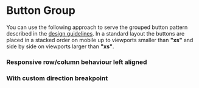# Button Group

You can use the following approach to serve the grouped button pattern described in the [design guidelines](#/patterns/buttons#guidelines).
In a standard layout the buttons are placed in a stacked order on mobile up to viewports smaller than **"xs"** and side by side on viewports larger than **"xs"**.

### Responsive row/column behaviour left aligned

<Playground :markup="buttonGroup"></Playground>

### With custom direction breakpoint

<Playground :markup="buttonGroupCustomBreakpoint"></Playground>

<script lang="ts">
  import Vue from 'vue';
  import Component from 'vue-class-component';
  
  @Component
  export default class Code extends Vue {
  
    buttonGroup = `<p-button-group>
  <p-button variant="primary">Some label</p-button>
  <p-button variant="secondary">Some label</p-button>
  <p-button variant="tertiary">Some label</p-button>
</p-button-group>`;    

   buttonGroupCustomBreakpoint = `<p-button-group direction="{base: 'column', s: 'row'}">
  <p-button variant="primary">Some label</p-button>
  <p-button variant="secondary">Some label</p-button>
  <p-button variant="tertiary">Some label</p-button>
</p-button-group>`;    
  }
</script>
